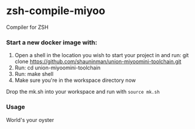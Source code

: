 # zsh-compile-miyoo
Compiler for ZSH

### Start a new docker image with:

1. Open a shell in the location you wish to start your project in and run: git clone https://github.com/shauninman/union-miyoomini-toolchain.git
2. Run: cd union-miyoomini-toolchain
3. Run: make shell
4. Make sure you're in the workspace directory now

Drop the mk.sh into your workspace and run with `source mk.sh`

### Usage

World's your oyster

